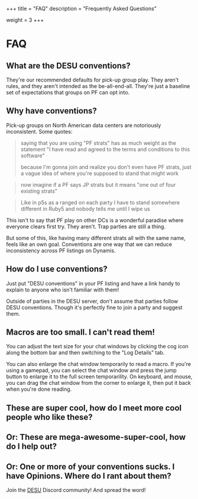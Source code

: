 +++
title = "FAQ"
description = "Frequently Asked Questions"

weight = 3
+++

# FAQ

## What are the DESU conventions?

They're our recommended defaults for pick-up group play.
They aren't rules, and they aren't intended as the be-all-end-all.
They're just a baseline set of expectations that groups on PF can opt into.

## Why have conventions?

Pick-up groups on North American data centers are notoriously inconsistent.
Some quotes:

> saying that you are using "PF strats" has as much weight as the statement "I have read and agreed to the terms and conditions to this software"
> 
> because I'm gonna join and realize you don't even have PF strats, just a vague idea of where you're supposed to stand that might work

> now imagine if a PF says JP strats but it means "one out of four existing strats"

> Like in p5s as a ranged on each party I have to stand somewhere different in Ruby5 and nobody tells me until I wipe us

This isn't to say that PF play on other DCs is a wonderful paradise where everyone clears first try.
They aren't. Trap parties are still a thing.

But some of this, like having many different strats all with the same name, feels like an own goal.
Conventions are one way that we can reduce inconsistency across PF listings on Dynamis.

## How do I use conventions?

Just put "DESU conventions" in your PF listing and have a link handy to explain to anyone who isn't familiar with them!

Outside of parties in the DESU server, don't assume that parties follow DESU conventions.
Though it's perfectly fine to join a party and suggest them.

## Macros are too small. I can't read them!

You can adjust the text size for your chat windows by clicking the cog icon along the bottom bar and then switching to the "Log Details" tab.

You can also enlarge the chat window temporarily to read a macro. If you're using a gamepad, you can select the chat window and press the jump button to enlarge it to the full screen temporarility. On keyboard, and mouse, you can drag the chat window from the corner to enlarge it, then put it back when you're done reading.

## These are super cool, how do I meet more cool people who like these?

## Or: These are mega-awesome-super-cool, how do I help out?

## Or: One or more of your conventions sucks. I have Opinions. Where do I rant about them?

Join the [DESU] Discord community! And spread the word!

[DESU]: https://discord.gg/hVtSqdfFqX
